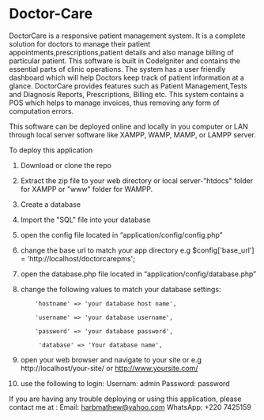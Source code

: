# Doctor-Care
DoctorCare is a responsive patient management system.
It is a complete solution for doctors to manage their patient appointments,prescriptions,patient details and also manage billing of particular patient. 
This software is built in CodeIgniter and contains the essential parts of clinic operations.
The system has a user friendly dashboard which will help Doctors keep track of patient information at a glance. 
DoctorCare provides features such as Patient Management,Tests and Diagnosis Reports, Prescriptions, Billing etc.
This system contains a POS which helps to manage invoices, thus removing any form of computation errors.

This software can be deployed online and locally in you computer or LAN through local server software like XAMPP, WAMP, MAMP, or LAMPP server.

To deploy this application

1.	Download or clone the repo 
2.	Extract the zip file to your web directory or local server-"htdocs" folder for XAMPP or "www" folder for WAMPP.
3.	Create a database 
4.	Import the "SQL" file into your database
5.	open the config file located in “application/config/config.php”
6.	change the base url to match your app directory e.g    $config['base_url'] = 'http://localhost/doctorcarepms';
7.	open the database.php file located in “application/config/database.php”
8.	change the following values to match your database settings:

            'hostname' => 'your database host name',

            'username' => 'your database username',

            'password' => 'your database password',

             'database' => 'Your database name',
             
9.	open your web browser and navigate to your site or e.g http://localhost/your-site/ or
        http://www.yoursite.com/

10.	use the following to login:
        Usernam:  admin
        Password: password

If you are having any trouble deploying or using this application, please contact me at :
       Email:    harbmathew@yahoo.com
       WhatsApp: +220 7425159
                                    
